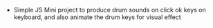 * Simple JS Mini project to produce drum sounds on click ok keys on keyboard, and also animate the drum keys for visual effect
